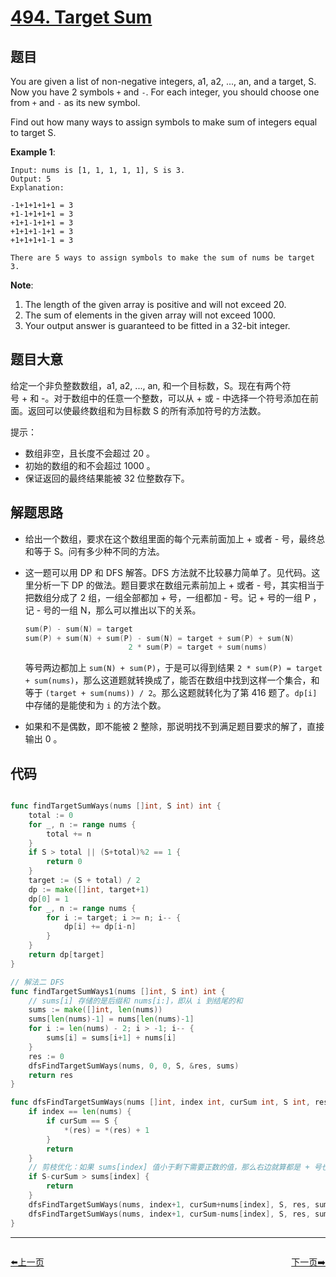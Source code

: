 # [494. Target Sum](https://leetcode.com/problems/target-sum/)


## 题目

You are given a list of non-negative integers, a1, a2, ..., an, and a target, S. Now you have 2 symbols `+` and `-`. For each integer, you should choose one from `+` and `-` as its new symbol.

Find out how many ways to assign symbols to make sum of integers equal to target S.

**Example 1**:

```
Input: nums is [1, 1, 1, 1, 1], S is 3. 
Output: 5
Explanation: 

-1+1+1+1+1 = 3
+1-1+1+1+1 = 3
+1+1-1+1+1 = 3
+1+1+1-1+1 = 3
+1+1+1+1-1 = 3

There are 5 ways to assign symbols to make the sum of nums be target 3.
```

**Note**:

1. The length of the given array is positive and will not exceed 20.
2. The sum of elements in the given array will not exceed 1000.
3. Your output answer is guaranteed to be fitted in a 32-bit integer.

## 题目大意

给定一个非负整数数组，a1, a2, ..., an, 和一个目标数，S。现在有两个符号 + 和 -。对于数组中的任意一个整数，可以从 + 或 - 中选择一个符号添加在前面。返回可以使最终数组和为目标数 S 的所有添加符号的方法数。

提示：

- 数组非空，且长度不会超过 20 。
- 初始的数组的和不会超过 1000 。
- 保证返回的最终结果能被 32 位整数存下。

## 解题思路

- 给出一个数组，要求在这个数组里面的每个元素前面加上 + 或者 - 号，最终总和等于 S。问有多少种不同的方法。
- 这一题可以用 DP 和 DFS 解答。DFS 方法就不比较暴力简单了。见代码。这里分析一下 DP 的做法。题目要求在数组元素前加上 + 或者 - 号，其实相当于把数组分成了 2 组，一组全部都加 + 号，一组都加 - 号。记 + 号的一组 P ，记 - 号的一组 N，那么可以推出以下的关系。

    ```go
    sum(P) - sum(N) = target
    sum(P) + sum(N) + sum(P) - sum(N) = target + sum(P) + sum(N)
                           2 * sum(P) = target + sum(nums)
    ```

    等号两边都加上 `sum(N) + sum(P)`，于是可以得到结果 `2 * sum(P) = target + sum(nums)`，那么这道题就转换成了，能否在数组中找到这样一个集合，和等于 `(target + sum(nums)) / 2`。那么这题就转化为了第 416 题了。`dp[i]` 中存储的是能使和为 `i` 的方法个数。

- 如果和不是偶数，即不能被 2 整除，那说明找不到满足题目要求的解了，直接输出 0 。

## 代码

```go

func findTargetSumWays(nums []int, S int) int {
	total := 0
	for _, n := range nums {
		total += n
	}
	if S > total || (S+total)%2 == 1 {
		return 0
	}
	target := (S + total) / 2
	dp := make([]int, target+1)
	dp[0] = 1
	for _, n := range nums {
		for i := target; i >= n; i-- {
			dp[i] += dp[i-n]
		}
	}
	return dp[target]
}

// 解法二 DFS
func findTargetSumWays1(nums []int, S int) int {
	// sums[i] 存储的是后缀和 nums[i:]，即从 i 到结尾的和
	sums := make([]int, len(nums))
	sums[len(nums)-1] = nums[len(nums)-1]
	for i := len(nums) - 2; i > -1; i-- {
		sums[i] = sums[i+1] + nums[i]
	}
	res := 0
	dfsFindTargetSumWays(nums, 0, 0, S, &res, sums)
	return res
}

func dfsFindTargetSumWays(nums []int, index int, curSum int, S int, res *int, sums []int) {
	if index == len(nums) {
		if curSum == S {
			*(res) = *(res) + 1
		}
		return
	}
	// 剪枝优化：如果 sums[index] 值小于剩下需要正数的值，那么右边就算都是 + 号也无能为力了，所以这里可以剪枝了
	if S-curSum > sums[index] {
		return
	}
	dfsFindTargetSumWays(nums, index+1, curSum+nums[index], S, res, sums)
	dfsFindTargetSumWays(nums, index+1, curSum-nums[index], S, res, sums)
}

```


----------------------------------------------
<div style="display: flex;justify-content: space-between;align-items: center;">
<p><a href="https://books.halfrost.com/leetcode/ChapterFour/0493.Reverse-Pairs/">⬅️上一页</a></p>
<p><a href="https://books.halfrost.com/leetcode/ChapterFour/0496.Next-Greater-Element-I/">下一页➡️</a></p>
</div>
